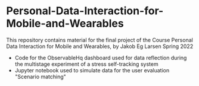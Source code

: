 # Personal-Data-Interaction-for-Mobile-and-Wearables

This repository contains material for the final project of the Course Personal Data Interaction for Mobile and Wearables, by Jakob Eg Larsen Spring 2022

- Code for the ObservableHq dashboard used for data reflection during the multistage experiment of a stress self-tracking system
- Jupyter notebook used to simulate data for the user evaluation "Scenario matching"


